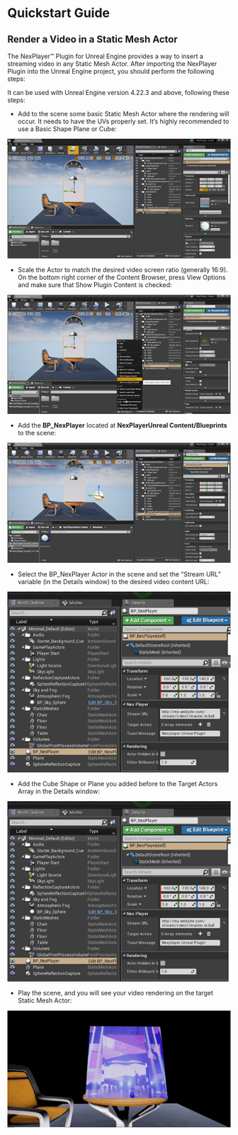 # Quickstart Guide
## Render a Video in a Static Mesh Actor

The NexPlayer™ Plugin for Unreal Engine provides a way to insert a streaming video in any Static Mesh Actor. After importing the NexPlayer Plugin into the Unreal Engine project, you should perform the following steps:

It can be used with Unreal Engine version 4.22.3 and above, following these steps:

- Add to the scene some basic Static Mesh Actor where the rendering will occur. It needs to have the UVs properly set. It’s highly recommended to use a Basic Shape Plane or Cube:

![](../assets/basic/quick1.png)

- Scale the Actor to match the desired video screen ratio (generally 16:9). On the bottom right corner of the Content Browser, press View Options and make sure that Show Plugin Content is checked:

![](../assets/basic/quick2.png)

- Add the **BP_NexPlayer** located at **NexPlayerUnreal Content/Blueprints** to the scene:

![](../assets/basic/quick3.png)

- Select the BP_NexPlayer Actor in the scene and set the “Stream URL” variable (in the Details window) to the desired video content URL:

![](../assets/basic/quick4.png)

- Add the Cube Shape or Plane you added before to the Target Actors Array in the Details window:

![](../assets/basic/quick5.png)

- Play the scene, and you will see your video rendering on the target Static Mesh Actor:

![](../assets/basic/quick6.gif)
